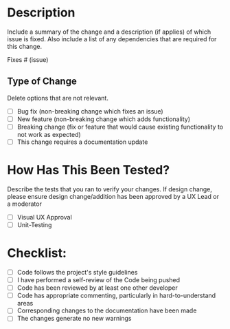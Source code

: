 # Description

Include a summary of the change and a description (if applies) of which issue is fixed.
Also include a list of any dependencies that are required for this change.

Fixes # (issue)

## Type of Change

Delete options that are not relevant.

- [ ] Bug fix (non-breaking change which fixes an issue)
- [ ] New feature (non-breaking change which adds functionality)
- [ ] Breaking change (fix or feature that would cause existing functionality to not work as expected)
- [ ] This change requires a documentation update

# How Has This Been Tested?

Describe the tests that you ran to verify your changes. If design change, please ensure design change/addition has been approved by a UX Lead or a moderator

- [ ] Visual UX Approval
- [ ] Unit-Testing

# Checklist:

- [ ] Code follows the project's style guidelines
- [ ] I have performed a self-review of the Code being pushed
- [ ] Code has been reviewed by at least one other developer
- [ ] Code has appropriate commenting, particularly in hard-to-understand areas
- [ ] Corresponding changes to the documentation have been made
- [ ] The changes generate no new warnings